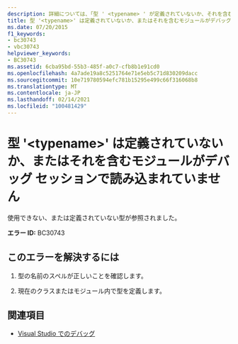 ```yaml
---
description: 詳細については、「型 ' <typename> ' が定義されていないか、それを含むモジュールがデバッグセッションで読み込まれていません。」を参照してください。
title: 型 '<typename>' は定義されていないか、またはそれを含むモジュールがデバッグ セッションで読み込まれていません
ms.date: 07/20/2015
f1_keywords:
- bc30743
- vbc30743
helpviewer_keywords:
- BC30743
ms.assetid: 6cba95bd-55b3-485f-a0c7-cfb8b1e91cd0
ms.openlocfilehash: 4a7ade19a8c5251764e71e5eb5c71d830209dacc
ms.sourcegitcommit: 10e719780594efc781b15295e499c66f316068b8
ms.translationtype: MT
ms.contentlocale: ja-JP
ms.lasthandoff: 02/14/2021
ms.locfileid: "100481429"
---
```

# <a name="type-typename-is-not-defined-or-the-module-containing-it-is-not-loaded-in-the-debugging-session"></a>型 '\<typename>' は定義されていないか、またはそれを含むモジュールがデバッグ セッションで読み込まれていません

使用できない、または定義されていない型が参照されました。  
  
 **エラー ID:** BC30743  
  
## <a name="to-correct-this-error"></a>このエラーを解決するには  
  
1. 型の名前のスペルが正しいことを確認します。  
  
2. 現在のクラスまたはモジュール内で型を定義します。  
  
## <a name="see-also"></a>関連項目

- [Visual Studio でのデバッグ](/visualstudio/debugger/debugger-feature-tour)

